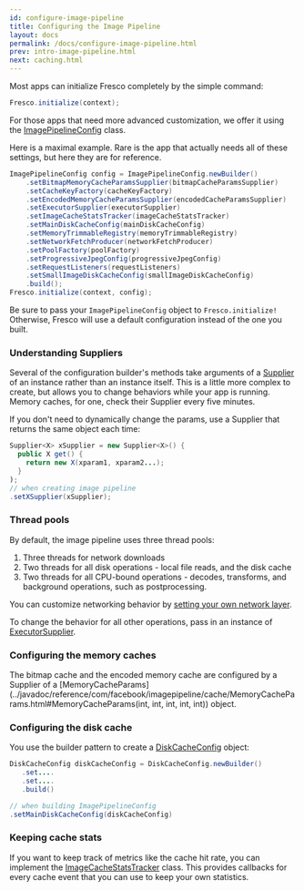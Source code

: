 ```yaml
---
id: configure-image-pipeline
title: Configuring the Image Pipeline
layout: docs
permalink: /docs/configure-image-pipeline.html
prev: intro-image-pipeline.html
next: caching.html
---
```


Most apps can initialize Fresco completely by the simple command:

```java
Fresco.initialize(context);
```

For those apps that need more advanced customization, we offer it using the [ImagePipelineConfig](../javadoc/reference/com/facebook/imagepipeline/core/ImagePipelineConfig.html) class.

Here is a maximal example. Rare is the app that actually needs all of these settings, but here they are for reference.


```java
ImagePipelineConfig config = ImagePipelineConfig.newBuilder()
    .setBitmapMemoryCacheParamsSupplier(bitmapCacheParamsSupplier)
    .setCacheKeyFactory(cacheKeyFactory)
    .setEncodedMemoryCacheParamsSupplier(encodedCacheParamsSupplier)
    .setExecutorSupplier(executorSupplier)
    .setImageCacheStatsTracker(imageCacheStatsTracker)
    .setMainDiskCacheConfig(mainDiskCacheConfig)
    .setMemoryTrimmableRegistry(memoryTrimmableRegistry) 
    .setNetworkFetchProducer(networkFetchProducer)
    .setPoolFactory(poolFactory)
    .setProgressiveJpegConfig(progressiveJpegConfig)
    .setRequestListeners(requestListeners)
    .setSmallImageDiskCacheConfig(smallImageDiskCacheConfig)
    .build();
Fresco.initialize(context, config);
```

Be sure to pass your `ImagePipelineConfig` object to `Fresco.initialize!` Otherwise, Fresco will use a default configuration instead of the one you built.

### Understanding Suppliers

Several of the configuration builder's methods take arguments of a [Supplier](../javadoc/reference/com/facebook/common/internal/Supplier.html) of an instance rather than an instance itself. This is a little more complex to create, but allows you to change behaviors while your app is running. Memory caches, for one, check their Supplier every five minutes.

If you don't need to dynamically change the params, use a Supplier that returns the same object each time:

```java
Supplier<X> xSupplier = new Supplier<X>() {
  public X get() {
    return new X(xparam1, xparam2...);
  }
);
// when creating image pipeline
.setXSupplier(xSupplier);
```

### Thread pools 

By default, the image pipeline uses three thread pools:

1. Three threads for network downloads
2. Two threads for all disk operations - local file reads, and the disk cache
3. Two threads for all CPU-bound operations - decodes, transforms, and background operations, such as postprocessing.

You can customize networking behavior by [setting your own network layer](using-other-network-layers.html).

To change the behavior for all other operations, pass in an instance of [ExecutorSupplier](../javadoc/reference/com/facebook/imagepipeline/core/ExecutorSupplier.html).

### Configuring the memory caches

The bitmap cache and the encoded memory cache are configured by a Supplier of a [MemoryCacheParams](../javadoc/reference/com/facebook/imagepipeline/cache/MemoryCacheParams.html#MemoryCacheParams\(int, int, int, int, int\)) object.

### Configuring the disk cache

You use the builder pattern to create a [DiskCacheConfig](../javadoc/reference/com/facebook/cache/disk/DiskCacheConfig.Builder.html) object:

```java
DiskCacheConfig diskCacheConfig = DiskCacheConfig.newBuilder()
   .set....
   .set....
   .build()

// when building ImagePipelineConfig
.setMainDiskCacheConfig(diskCacheConfig)
```

### Keeping cache stats

If you want to keep track of metrics like the cache hit rate, you can implement the [ImageCacheStatsTracker](../javadoc/reference/com/facebook/imagepipeline/cache/ImageCacheStatsTracker.html) class. This provides callbacks for every cache event that you can use to keep your own statistics.
